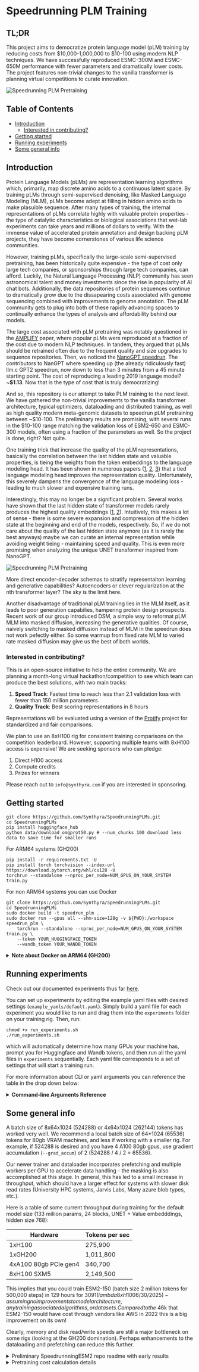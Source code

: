 # Speedrunning PLM Training

## TL;DR

This project aims to democratize protein language model (pLM) training by reducing costs from $10,000-1,000,000 to $10-100 using modern NLP techniques. We have successfully reproduced ESMC-300M and ESMC-650M performance with fewer parameters and dramatically lower costs. The project features non-trivial changes to the vanilla transformer is planning virtual competitions to curate innovation.

![Speedrunning PLM Pretraining](docs/assets/model_costs.png)

## Table of Contents

- [Introduction](#introduction)
  - [Interested in contributing?](#interested-in-contributing)
- [Getting started](#getting-started)
- [Running experiments](#running-experiments)
- [Some general info](#some-general-info)

## Introduction

Protein Language Models (pLMs) are representation learning algorithms which, primarily, map discrete amino acids to a continuous latent space. By training pLMs through semi-supervised denoising, like Masked Language Modeling (MLM), pLMs become adept at filling in hidden amino acids to make plasuible sequence. After many types of training, the internal representations of pLMs correlate highly with valuable protein properties - the type of catalytic characteristics or biological associations that wet-lab experiments can take years and millions of dollars to verify. With the immense value of accelerated protein annotation and design backing pLM projects, they have become cornerstones of various life science communities.

However, training pLMs, specifically the large-scale semi-supervised pretraining, has been historically quite expensive - the type of cost only large tech companies, or sponsorships through large tech companies, can afford. Luckily, the Natural Language Processing (NLP) community has seen astronomical talent and money investments since the rise in popularity of AI chat bots. Additionally, the data repositories of protein sequences continue to dramatically grow due to the dissapearing costs associated with genome sequencing combined with improvements to genome annotation. The pLM community gets to plug into both of these rapidly advancing spaces to continually enhance the types of analysis and affordability behind our models.

The large cost associated with pLM pretraining was notably questioned in the [AMPLIFY](https://www.biorxiv.org/content/10.1101/2024.09.23.614603v1.full) paper, where popular pLMs were reproduced at a fraction of the cost due to modern NLP techniques. In tandem, they argued that pLMs should be retrained often due to the frequent quality and size upgrades to sequence repositories. Then, we noticed the [NanoGPT speedrun](https://github.com/KellerJordan/modded-nanogpt). The contributors to NanGPT where speeding up (the already ridiculously fast) llm.c GPT2 speedrun, now down to less than 3 minutes from a 45 minute starting point. The cost of reproducing a leading 2019 language model? ~**$1.13**. Now that is the type of cost that is truly democratizing!

And so, this repository is our attempt to take PLM training to the next level. We have gathered the non-trivial improvements to the vanilla transformer architecture, typical optimizers, dataloading and distributed training, as well as high quality modern meta-genomic datasets to speedrun pLM pretraining between ~$10-100. The preliminary results are promising, with several runs in the $10-100 range matching the validation loss of ESM2-650 and ESMC-300 models, often using a fraction of the parameters as well. So the project is done, right? Not quite.

One training trick that increase the quality of the pLM representations, basically the correlation between the last hidden state and valuable properties, is tieing the weights from the token embeddings to the language modeling head. It has been shown in numerous papers ([1](https://arxiv.org/abs/2111.09543), [2](https://arxiv.org/abs/2412.13663), [3](https://arxiv.org/pdf/2506.08293)) that a tied language modeling head improves the representation quality. Unfortunately, this severely dampens the convergence of the language modeling loss - leading to much slower and expensive training runs.

Interestingly, this may no longer be a significant problem. Several works have shown that the last hidden state of transformer models rarely produces the highest quality embeddings ([1](https://arxiv.org/pdf/2502.02013), [2](https://www.biorxiv.org/content/10.1101/2024.02.05.578959v2)). Intuitively, this makes a lot of sense - there is some severe expansion and compression of the hidden state at the beginning and end of the models, respectively. So, if we do not care about the quality of the last hidden state anymore (as it is rarely the best anyways) maybe we can curate an internal representation while avoiding weight tieing - maintaining speed and quality. This is even more promising when analyzing the unique UNET transformer inspired from NanoGPT.

![Speedrunning PLM Pretraining](docs/assets/speedrun_unet.png)

More direct encoder-decoder schemas to stratify representaiton learning and generative capabilities? Autoencoders or clever regularization at the nth transformer layer? The sky is the limit here.

Another disadvantage of traditional pLM training lies in the MLM itself, as it leads to poor generation capabilies, hampering protein design prospects. Recent work of our group introduced DSM, a simple way to reformat pLM MLM into masked diffusion, increasing the generative qualities. Of course, naively switching to masked diffusion instead of MLM in the speedrun does not work pefectly either. So some warmup from fixed rate MLM to varied rate masked diffusion may give us the best of both worlds.

### Interested in contributing?
This is an open-source initiative to help the entire community. We are planning a month-long virtual hackathon/competition to see which team can produce the best solutions, with two main tracks:

1. **Speed Track**: Fastest time to reach less than 2.1 validation loss with fewer than 150 million parameters
2. **Quality Track**: Best scoring representations in 8 hours

Representations will be evaluated using a version of the [Protify](https://github.com/Synthyra/Protify) project for standardized and fair comparisons.

We plan to use an 8xH100 rig for consistent training comparisons on the competition leaderboard. However, supporting multiple teams with 8xH100 access is expensive! We are seeking sponsors who can pledge:

1. Direct H100 access
2. Compute credits  
3. Prizes for winners

Please reach out to `info@synthyra.com` if you are interested in sponsoring.

## Getting started

```
git clone https://github.com/Synthyra/SpeedrunningPLMs.git
cd SpeedrunningPLMs
pip install huggingface_hub
python data/download_omgprot50.py # --num_chunks 100 download less data to save time for smaller runs
```

For ARM64 systems (GH200)
```
pip install -r requirements.txt -U
pip install torch torchvision --index-url https://download.pytorch.org/whl/cu128 -U
torchrun --standalone --nproc_per_node=NUM_GPUS_ON_YOUR_SYSTEM train.py
```

For non ARM64 systems you can use Docker
```
git clone https://github.com/Synthyra/SpeedrunningPLMs.git
cd SpeedrunningPLMs
sudo docker build -t speedrun_plm .
sudo docker run --gpus all --shm-size=128g -v ${PWD}:/workspace speedrun_plm \
    torchrun --standalone --nproc_per_node=NUM_GPUS_ON_YOUR_SYSTEM train.py \
    --token YOUR_HUGGINGFACE_TOKEN
    --wandb_token YOUR_WANDB_TOKEN
```

<details>
<summary><strong>Note about Docker on ARM64 (GH200)</strong></summary>

Currently, the docker image results in various issues on ARM64 systems.

<pre>
  File "/usr/local/lib/python3.12/site-packages/torch/_inductor/scheduler.py", line 3432, in create_backend
    raise RuntimeError(
torch._dynamo.exc.BackendCompilerFailed: backend='inductor' raised:
RuntimeError: Cannot find a working triton installation. Either the package is not installed or it is too old. More information on installing Triton can be found at https://github.com/openai/triton

Set TORCH_LOGS="+dynamo" and TORCHDYNAMO_VERBOSE=1 for more information


You can suppress this exception and fall back to eager by setting:
    import torch._dynamo
    torch._dynamo.config.suppress_errors = True
</pre>

Suppressing dynamo leads to its own error. There is something delicate going on here.

If you know how to get our docker image working (or a solution with different container software) on GH200 please open an issue or pull request! There is some triton version mismatch that breaks the <code>torch.compile</code>. So in principle the docker image works for GH200 without <code>torch.compile</code>, but obviously that is not ideal.
</details>

## Running experiments

Check out our documented experiments thus far [here](https://synthyra.github.io/SpeedrunningPLMs/).

You can set up experiments by editing the example yaml files with desired settings (`example_yamls/default.yaml`). Simply build a yaml file for each experiment you would like to run and drag them into the `experiments` folder on your training rig. Then, run:

```
chmod +x run_experiments.sh
./run_experiments.sh
```

which will automatically determine how many GPUs your machine has, prompt you for Huggingface and Wandb tokens, and then run all the yaml files in `experiments` sequentially. Each yaml file corresponds to a set of settings that will start a training run.

For more information about CLI or yaml arguments you can reference the table in the drop down below:

<details>
<summary><strong>Command-line Arguments Reference</strong></summary>

| Argument | Type | Default | Description |
|----------|------|---------|-------------|
| <code>--yaml_path</code> | str | None | Path to YAML file with experiment configuration. CLI arguments override YAML. |
| <code>--token</code> | str | None | HuggingFace token (required for model saving/uploading). Prompted if not provided. |
| <code>--wandb_token</code> | str | None | Weights & Biases API token (for experiment tracking). Prompted if not provided. |
| <code>--log_name</code> | str | None | Name for the log file and wandb run. If not set, a random UUID is used. |
| <code>--bugfix</code> | flag | False | Use small batch size and max length for debugging. |
| <code>--save_path</code> | str | "Synthyra/speedrun_test" | Path to save the model and report to wandb. |
| <code>--seed</code> | int | 42 | Random seed for reproducibility. |
| <code>--clear_cache_every</code> | int | 1000 | Clear CUDA cache every N steps. |
| <code>--grad_clip</code> | float | 0.0 | Gradient clipping value (0 to disable). |
| <code>--hidden_size</code> | int | 768 | Hidden size of the model. |
| <code>--num_attention_heads</code> | int | 6 | Number of attention heads. |
| <code>--num_hidden_layers</code> | int | 24 | Number of hidden layers. |
| <code>--num_att_tokens</code> | int | 512 | Number of attention tokens. |
| <code>--vocab_size</code> | int | 33 | Vocabulary size. |
| <code>--expansion_ratio</code> | float | 2.6667 | Expansion ratio for MLP (e.g., 8/3). |
| <code>--soft_logit_cap</code> | float | 32.0 | Soft logit cap for output logits. |
| <code>--attention_soft_cap</code> | float | 64.0 | Attention softmax cap. |
| <code>--add_att_soft_cap</code> | bool | True | Whether to add attention softmax cap. |
| <code>--p_attention</code> | flag | False | Use P attention variant. |
| <code>--tie_embeddings</code> | flag | False | Tie input and output embeddings. |
| <code>--unet</code> | bool | True | Use UNet architecture. |
| <code>--input_bin</code> | str | "data/omgprot50/omgprot50_train_*.bin" | Input training bin files pattern. |
| <code>--input_valid_bin</code> | str | "data/omgprot50/omgprot50_valid_*.bin" | Input validation bin files pattern. |
| <code>--input_test_bin</code> | str | "data/omgprot50/omgprot50_test_*.bin" | Input test bin files pattern. |
| <code>--mlm</code> | bool | False | Use masked language modeling objective. |
| <code>--mask_rate</code> | float | 0.2 | Mask rate for masked language modeling. |
| <code>--batch_size</code> | int | 524288 | Total batch size in tokens (default: 8*64*1024). |
| <code>--grad_accum</code> | int | 1 | Gradient accumulation steps. |
| <code>--num_steps</code> | int | 50000 | Number of training steps. |
| <code>--cooldown_steps</code> | int | 5000 | Number of cooldown steps after main training. |
| <code>--max_length</code> | int | 1024 | Maximum sequence length. |
| <code>--scheduler_type</code> | str | "cosine" | Scheduler type for learning rate. |
| <code>--lr_warmup_steps</code> | int | 1000 | Number of warmup steps for learning rate. |
| <code>--lr</code> | float | 0.001 | Learning rate for Adam optimizer (when not using Muon). |
| <code>--lr_embed</code> | float | 0.06 | Learning rate for embeddings. |
| <code>--lr_head</code> | float | 0.008 | Learning rate for head. |
| <code>--lr_scalar</code> | float | 0.04 | Learning rate for scalar parameters. |
| <code>--use_muon</code> | bool | True | Use Muon optimizer for hidden layers. |
| <code>--lr_hidden</code> | float | 0.05 | Learning rate for hidden layers (Muon). |
| <code>--muon_momentum_warmup_steps</code> | int | 300 | Steps for Muon momentum warmup (0.85 → 0.95). |
| <code>--eval_every</code> | int | 1000 | Evaluate on validation set every N steps. |
| <code>--hf_model_name</code> | str | "Synthyra/speedrun" | HuggingFace model name for saving. |
| <code>--save_every</code> | int | None | Save checkpoint every N steps (if set). |
| <code>--num_workers</code> | int | 4 | Number of workers for optimized dataloader. |
| <code>--prefetch_factor</code> | int | 2 | Prefetch factor for optimized dataloader. |

</details>


## Some general info
A batch size of 8x64x1024 (524288) or 4x64x1024 (262144) tokens has worked very well. We recommend a local batch size of 64*1024 (65536) tokens for 80gb VRAM machines, and less if working with a smaller rig. For example, if 524288 is desired and you have 4 A100 80gb gpus, use gradient accumulation (`--grad_accum`) of 2 (524288 / 4 / 2 = 65536).

Our newer trainer and dataloader incorporates prefetching and multiple workers per GPU to accelerate data handling - the masking is also accomplished at this stage. In general, this has led to a small increase in throughput, which should have a larger effect for systems with slower disk read rates (University HPC systems, Jarvis Labs, Many azure blob types, etc.).

Here is a table of some current throughput during training for the default model size (133 million params, 24 blocks, UNET + Value embedddings, hidden size 768):

|Hardware |Tokens per sec|
|---------|--------------|
| 1xH100  | 275,900 |
| 1xGH200 | 1,011,800 |
|4xA100 80gb PCIe gen4| 340,700 |
|8xH100 SXM5 | 2,149,500 |

This implies that you could train ESM2-150 (batch size 2 million tokens for 500,000 steps) in 129 hours for $3091 (lambda 8xH100 6/30/2025) - assuming no improvements to model architecture, any training associated algorithms, or datasets. Compared to the ~$46k that ESM2-150 would have cost through vendors like AWS in 2022 this is a big improvement on its own!

Clearly, memory and disk read/write speeds are still a major bottleneck on some rigs (looking at the GH200 domination). Perhaps enhancements to the dataloading and prefetching can reduce this further. 

<details>
<summary>Preliminary SpeedrunnningESM2 repo readme with early results</summary>
# Replicating ESM2 at the speed of sound
This repo is an open-source collaboration to reproduce ESM2 models with the same or less parameters in as little time as possible, inspired by the fantastic [modded-nanogpt](https://github.com/KellerJordan/modded-nanogpt) repo. Mostly interested in 8xH100 or 1xH200 runs which are currently available through many vendors.

## Quick Start

Setup environment and train ESM2

```
git clone https://github.com/Synthyra/SpeedRunningESM2
cd SpeedRunningESM2
pip install -r requirements.txt
pip install --pre torch==2.6.0.dev20241203+cu124 torchvision==0.20.0.dev20241204 --index-url https://download.pytorch.org/whl/nightly/cu124 --upgrade
python data/download_omgprot50.py # --num_chunks 10 you can download less chunks to save time
./run.sh
```
torchvision is needed to fix an import error with transformers. You might need a different version of torch for consumer cards, all the code is tested on Hopper GPUs.

## Benchmarks to match
[OMGprot50](https://huggingface.co/datasets/Synthyra/omg_prot50) validation and test sets, 15% BERT-like MLM objective.
Loss is standard cross-entropy loss, perplexity $e^{loss}$. [Sequence reconstruction metrics](https://github.com/Synthyra/SpeedRunningESM2/blob/master/benchmark_esm.py) are calculated via exact match betweeen predictions and labels and weighted averages.

Validation set, random 10,000 sequences from OMGprot50.
| model | loss &darr;   | perplexity &darr; | precision &uarr; | recall &uarr; | f1 &uarr; | accuracy &uarr; | mcc &uarr;|
|-----------|--------|------------|-----------|--------|--------|----------|--------|
| ESM2-8M   | 2.4662 | 11.7775    | 0.3074    | 0.2780 | 0.2726 | 0.2780   | 0.2262 |
| ESM2-35M  | 2.3572 | 10.5613    | 0.3464    | 0.3205 | 0.3161 | 0.3205   | 0.2726 |
| ESM2-150M | 2.2550 | 9.5349     | 0.3806    | 0.3596 | 0.3560 | 0.3596   | 0.3152 |
| ESMC-300M | 2.1996 | 9.0214     | 0.3936    | 0.3648 | 0.3605 | 0.3648   | 0.3206 |
| ESMC-600M | 2.1549 | 8.6267     | 0.4068    | 0.3802 | 0.3762 | 0.3802   | 0.3373 |
| ESM2-650M | 2.1382 | 8.4841     | 0.4218    | 0.4024 | 0.4000 | 0.4024   | 0.3615 |

Test set, random 10,000 sequences from OMGprot50 and 3,000+ newly discovered sequences after OMGprot50 creation (well after ESM2 training date).
| model | loss &darr; | perplexity &darr; | precision &uarr; | recall &uarr; | f1 &uarr; | accuracy &uarr; | mcc &uarr;|
|-----------|--------|------------|-----------|--------|--------|----------|--------|
| ESM2-8M   | 2.4520 | 11.6116    | 0.3079    | 0.2780 | 0.2735 | 0.2780   | 0.2274 |
| ESM2-35M  | 2.3063 | 10.0374    | 0.3616    | 0.3380 | 0.3346 | 0.3380   | 0.2928 |
| ESM2-150M | 2.1587 | 8.6602     | 0.4149    | 0.3973 | 0.3949 | 0.3973   | 0.3568 |
| ESMC-300M | 2.0523 | 7.7854     | 0.4549    | 0.4296 | 0.4278 | 0.4296   | 0.3916 |
| ESMC-600M | 1.9942 | 7.3466     | 0.4741    | 0.4516 | 0.4498 | 0.4516   | 0.4152 |
| ESM2-650M | 1.9980 | 7.3743     | 0.4723    | 0.4576 | 0.4561 | 0.4576   | 0.4217 |

These match the [results](https://github.com/Synthyra/SpeedRunningESM2/pull/2#issue-2756280840) from the original paper well.


## Successful runs showcase

|~Matches |Parameters|Time      |Hardware |Log | Val loss |
|---------|----------|----------|---------|----|----------|
|ESM2-150|140M      |9.44 hours |1 x GH200|[Link](https://github.com/Synthyra/SpeedRunningESM2/blob/master/logs_to_keep/f48932cb-f41f-4c0c-8f24-90c839e9dc9e.txt)| 2.2272 |
|ESMC-300|44M       |7.01 hours |4 x 4090 |[Link](https://gist.github.com/lapp0/8553e911c649eea11cc2d7426f26eab6)                                        | 2.1906 |

|~Matches |Parameters|Time      |Hardware |Log | Val loss | Test loss |
|---------|----------|----------|---------|----|----------|-----------|
|ESM2-150|132M      |9.00 hours |1 x GH200|[Link](https://github.com/Synthyra/SpeedRunningESM2/blob/master/logs_to_keep/e631bf18-f202-492b-a3b8-fbae2cb7484a.txt)| 2.2137 | 2.2093 |
|ESM2-650|132M      |45.16 hours|1 x GH200|[Link](https://github.com/Synthyra/SpeedRunningESM2/blob/master/logs_to_keep/a0a3dc4e-6f27-43e0-96fb-b1c2372a164b.txt)| 2.1044 | 2.1058 |

</details>


<details>
<summary>Pretraining cost calculation details</summary>

ESM-1b
- 4.25 hours per epoch, 56 epochs, 128 V100 GPUs
- [Source](https://epoch.ai/data/notable-ai-models)
- 238 hours x 128 gpus is 30,464 V100 hours
- 8xV100 on AWS is ~$24.48 [on demand](https://instances.vantage.sh/aws/ec2/p3.16xlarge)
- Assume 1/2 of that per hours because of scale and year is 2020, but the GPUs were newer so this is generous
- $1.53 gpu/hour * 30,464 hours is $46,610

ProtBERT, ProtT5, Progen2
- Estimated from [here](https://epoch.ai/data/notable-ai-models)

ESM2-15B
- Approximated at $1.5 million USD
- [Source](https://www.biorxiv.org/content/10.1101/2024.09.23.614603v1.full)
ESM2-3B
- Roughly 1/2 of 15B FLOPs
- [Source](https://github.com/facebookresearch/esm/discussions/414)
ESM2-650M
- Roughly 1/4 of 3B FLOPs
- [Source](https://github.com/facebookresearch/esm/discussions/414)
ESM2-150M
- Approximated at 1/4 of 650M FlOPs
ESM2-35M
- Approximated at 1/4 of 150M FlOPs
ESM2-8M
- Approximated at 1/4 of 35M FlOPs

ESM3-98B
- We don not have much details about training cost beyond FLOPs at 1.07E24 from the [paper](https://www.science.org/doi/10.1126/science.ads0018)
- If we assume same FLOP per dollar efficiency of [Llama 3.1-405B](https://epoch.ai/data/notable-ai-models) we get 1.34E-18 $/FLOP
- So that is ~$1.4 million for ESM3 training
</details>